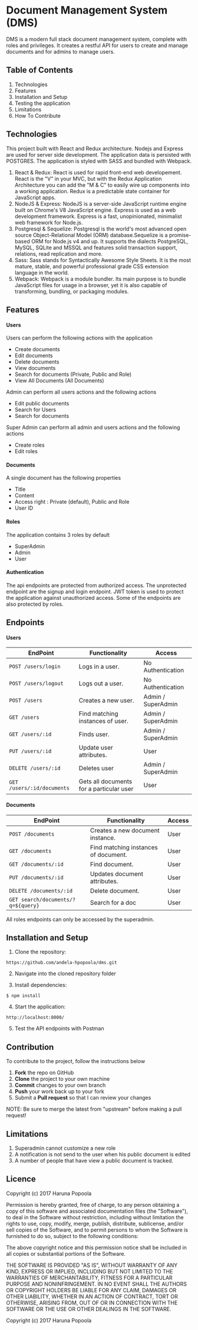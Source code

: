 # Document Management System (DMS)

DMS is a modern full stack document management system, complete with roles and privileges. It creates a restful API for users to create and manage documents and for admins to manage users. 

## Table of Contents

1. Technologies
2. Features
2. Installation and Setup
3. Testing the application
4. Limitations
5. How To Contribute

## Technologies
This project built with React and Redux architecture. Nodejs and Express are used for server side development. The application data is persisted with POSTGRES. The application is styled with SASS and bundled with Webpack.
1. React & Redux: React is used for rapid front-end web developement. React is the "V" in your MVC, but with the Redux Application Architecture you can add the "M & C" to easily wire up components into a working application. Redux is a predictable state container for JavaScript apps.
2. NodeJS & Express: NodeJS is a server-side JavaScript runtime engine built on Chrome's V8 JavaScript engine. Express is used as a web development framework. Express is a fast, unopinionated, minimalist web framework for Node.js.
3. Postgresql & Sequelize: Postgresql is the world's most advanced open source Object-Relational Model (ORM) database.Sequelize is a promise-based ORM for Node.js v4 and up. It supports the dialects PostgreSQL, MySQL, SQLite and MSSQL and features solid transaction support, relations, read replication and more.
4. Sass: Sass stands for Syntactically Awesome Style Sheets. It is the most mature, stable, and powerful professional grade CSS extension language in the world.
5. Webpack: Webpack is a module bundler. Its main purpose is to bundle JavaScript files for usage in a browser, yet it is also capable of transforming, bundling, or packaging modules.


## Features

#### Users
Users can perform the following actions with the application
  - Create documents
  - Edit documents
  - Delete documents
  - View documents
  - Search for documents (Private, Public and Role)
  - View All Documents (All Documents)

Admin can perform all users actions and the following actions
  - Edit public documents
  - Search for Users
  - Search for documents

Super Admin can perform all admin and users actions and the following actions
  - Create roles
  - Edit roles

#### Documents
A single document has the following properties
  - Title
  - Content
  - Access right : Private (default), Public and Role
  - User ID

#### Roles
The application contains 3 roles by default
  - SuperAdmin
  - Admin
  - User

#### Authentication
The api endpoints are protected from authorized access. The unprotected endpoint are the signup and login endpoint. JWT token is used to protect the application against unauthorized access. Some of the endpoints are also protected by roles.


## Endpoints

#### Users

  EndPoint              | Functionality                             | Access
 ----------             | ---------------                           | ------------------ 
`POST /users/login`     |   Logs in a user.                         |  No Authentication
`POST /users/logout`    |   Logs out a user.                        |  No Authentication
`POST /users`           |   Creates a new user.                     |  Admin / SuperAdmin
`GET /users`            |   Find matching instances of user.        |  Admin / SuperAdmin
`GET /users/:id`        |   Finds user.                             |  Admin / SuperAdmin
`PUT /users/:id`        |   Update user attributes.                 |  User
`DELETE /users/:id`     |   Deletes user                            |  Admin / SuperAdmin
`GET /users/:id/documents`   | Gets all documents for a particular user | User

#### Documents

  EndPoint              | Functionality                           | Access
 ----------             | ---------------                         | ------------------ 
`POST /documents`       |   Creates a new document instance.      |  User
`GET /documents`        |   Find matching instances of document.  |  User
`GET /documents/:id`    |   Find document.                        |  User
`PUT /documents/:id`    |   Updates document attributes.          |  User
`DELETE /documents/:id` |   Delete document.                      |  User
`GET search/documents/?q=${query}` | Search for a doc             |  User

All roles endpoints can only be accessed by the superadmin.

## Installation and Setup

1. Clone the repository:
```
https://github.com/andela-hpopoola/dms.git
```
2. Navigate into the cloned repository folder

3. Install dependencies:
```
$ npm install
```

4. Start the application:

```
http://localhost:8000/
```

5. Test the API endpoints with Postman


## Contribution
To contribute to the project, follow the instructions below
 1. **Fork** the repo on GitHub
 2. **Clone** the project to your own machine
 3. **Commit** changes to your own branch
 4. **Push** your work back up to your fork
 5. Submit a **Pull request** so that I can review your changes

NOTE: Be sure to merge the latest from "upstream" before making a pull request!



## Limitations

1. Superadmin cannot customize a new role
2. A notification is not send to the user when his public document is edited
3. A number of people that have view a public document is tracked.


## Licence
Copyright (c) 2017 Haruna Popoola

Permission is hereby granted, free of charge, to any person obtaining a copy
of this software and associated documentation files (the "Software"), to deal
in the Software without restriction, including without limitation the rights
to use, copy, modify, merge, publish, distribute, sublicense, and/or sell
copies of the Software, and to permit persons to whom the Software is
furnished to do so, subject to the following conditions:

The above copyright notice and this permission notice shall be included in all
copies or substantial portions of the Software.

THE SOFTWARE IS PROVIDED "AS IS", WITHOUT WARRANTY OF ANY KIND, EXPRESS OR
IMPLIED, INCLUDING BUT NOT LIMITED TO THE WARRANTIES OF MERCHANTABILITY,
FITNESS FOR A PARTICULAR PURPOSE AND NONINFRINGEMENT. IN NO EVENT SHALL THE
AUTHORS OR COPYRIGHT HOLDERS BE LIABLE FOR ANY CLAIM, DAMAGES OR OTHER
LIABILITY, WHETHER IN AN ACTION OF CONTRACT, TORT OR OTHERWISE, ARISING FROM,
OUT OF OR IN CONNECTION WITH THE SOFTWARE OR THE USE OR OTHER DEALINGS IN THE
SOFTWARE.

Copyright (c) 2017 Haruna Popoola